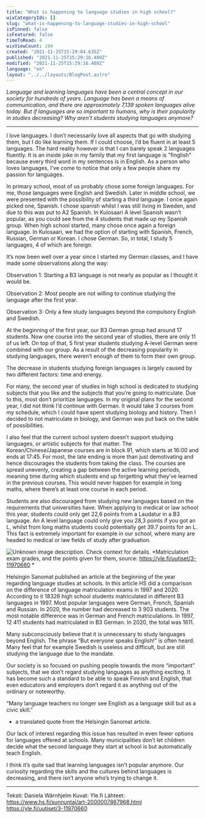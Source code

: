 ```yaml
---
title: "What is happening to language studies in high school?"
wixCategoryIds: []
slug: "what-is-happening-to-language-studies-in-high-school"
isPinned: false
isFeatured: false
timeToRead: 4
wixViewCount: 194
created: "2021-11-25T15:29:04.635Z"
published: "2021-11-25T15:29:16.480Z"
modified: "2021-11-25T15:29:16.480Z"
language: "en"
layout: "../../layouts/BlogPost.astro"
---
```

*Language and learning languages have been a central concept in our society for hundreds of years. Language has been a means of communication, and there are approximately 7,139 spoken languages alive today. But if languages are so important to humans, why is their popularity in studies decreasing? Why aren’t students studying languages anymore?*

---

I love languages. I don’t necessarily love all aspects that go with studying them, but I do like learning them. If I could choose, I’d be fluent in at least 5 languages. The hard reality however is that I can barely speak 2 languages fluently. It is an inside joke in my family that my first language is "finglish" because every third word in my sentences is in English. As a person who loves languages, I’ve come to notice that only a few people share my passion for languages. 

In primary school, most of us probably chose some foreign languages. For me, those languages were English and Swedish. Later in middle school, we were presented with the possibility of starting a third language. I once again picked one, Spanish. I chose spanish whilst I was still living in Sweden, and due to this was put to A2 Spanish. In Kulosaari A level Spanish wasn’t popular, as you could see from the 4 students that made up my Spanish group. When high school started, many chose once again a foreign language. In Kulosaari, we had the option of starting with Spanish, French, Russian, German or Korean. I chose German. So, in total, I study 5 languages, 4 of which are foreign. 

It’s now been well over a year since I started my German classes, and I have made some observations along the way:

Observation 1: Starting a B3 language is not nearly as popular as I thought it would be. 

Observation 2: Most people are not willing to continue studying the language after the first year. 

Observation 3: Only a few study languages beyond the compulsory English and Swedish. 

At the beginning of the first year, our B3 German group had around 17 students. Now one course into the second year of studies, there are only 11 of us left. On top of that, 5 first year students studying A-level German were combined with our group. As a result of the decreasing popularity in studying languages, there weren’t enough of them to form their own group.

The decrease in students studying foreign languages is largely caused by two different factors: time and energy.

For many, the second year of studies in high school is dedicated to studying subjects that you like and the subjects that you’re going to matriculate. Due to this, most don’t prioritize languages. In my original plans for the second year, I did not think I’d continue with German. It would take 3 courses from my schedule, which I could have spent studying biology and history. Then I decided to not matriculate in biology, and German was put back on the table of possibilities. 

I also feel that the current school system doesn’t support studying languages, or artistic subjects for that matter. The Korean/Chinese/Japanese courses are in block 91, which starts at 16:00 and ends at 17:45. For most, the late ending is more than just demotivating and hence discourages the students from taking the class. The courses are spread unevenly, creating a gap between the active learning periods, meaning time during which students end up forgetting what they’ve learned in the previous courses. This would never happen for example in long maths, where there’s at least one course in each period. 

Students are also discouraged from studying new languages based on the requirements that universities have. When applying to medical or law school this year, students could only get 22,6 points from a Laudatur in a B3 language. An A level language could only give you 28,3 points if you got an L, whilst from long maths students could potentially get 39.7 points for an L. This fact is extremely important for example in our school, where many are headed to medical or law fields of study after graduation. 

![Unknown image description. Check context for details.](https://static.wixstatic.com/media/18093e_6fe74fa55516479c9100a8c2c221ce07~mv2.png) <!-- Original name: Kuva1-lääkis.png -->
*Matriculation exam grades, and the points given for them, source: https://yle.fi/uutiset/3-11970660 *


Helsingin Sanomat published an article at the beginning of the year regarding language studies at schools. In this article HS did a comparison on the difference of language matriculation exams in 1997 and 2020. According to it 18326 high school students matriculated in different B3 languages in 1997. Most popular languages were German, French, Spanish and Russian. In 2020, the number had decreased to 3 903 students. The most notable difference was in German and French matriculations. In 1997, 12 411 students had matriculated in B3 German. In 2020, the total was 1611.  

Many subconsciously believe that it is unnecessary to study languages beyond English. The phrase “But everyone speaks English!” is often heard. Many feel that for example Swedish is useless and difficult, but are still studying the language due to the mandate.

Our society is so focused on pushing people towards the more “important” subjects, that we don’t regard studying languages as anything exciting. It has become such a standard to be able to speak Finnish and English, that even educators and employers don’t regard it as anything out of the ordinary or noteworthy. 

“Many language teachers no longer see English as a language skill but as a civic skill.” 
- a translated quote from the Helsingin Sanomat article. 

Our lack of interest regarding this issue has resulted in even fewer options for languages offered at schools. Many municipalities don’t let children decide what the second language they start at school is but automatically teach English. 

I think it’s quite sad that learning languages isn't popular anymore. Our curiosity regarding the skills and the cultures behind languages is decreasing, and there isn’t anyone who’s trying to change it. 

---

Teksti: Daniela Wärnhjelm
Kuvat: Yle.fi
Lähteet: https://www.hs.fi/sunnuntai/art-2000007867968.html 
https://yle.fi/uutiset/3-11970660 

